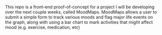 This repo is a front-end proof-of-concept for a project I will be developing over the next couple weeks, called MoodMaps. MoodMaps allows a user to submit a simple form to track various moods and flag major life events on the graph, along with using a bar chart to mark activities that might affect mood (e.g. exercise, medication, etc)

